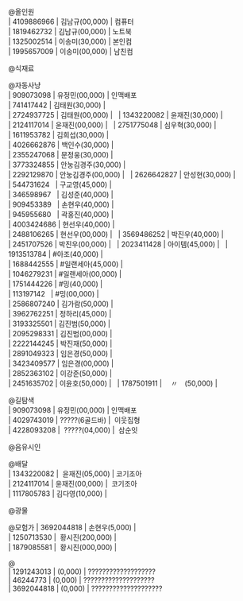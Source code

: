 @올인원  
|  4109886966  |  김남규(00,000)  |  컴퓨터  
|  1819462732  |  김남규(00,000)  |  노트북  
|  1325002514  |  이송미(30,000)  |  본인컴  
|  1995657009  |  이송미(00,000)  |  남친컴  

@식재료  

@자동사냥  
|  909073098   |  유정민(00,000)  |  인맥배포  
|  741417442   |  김태원(30,000)  |  
|  2724937725  |  김태원(00,000)  |  
|  1343220082  |  윤재진(30,000)  |  
|  2124117014  |  윤재진(00,000)  |  
|  2751775048  |  심우혁(30,000)  |  
|  1611953782  |  김희섭(30,000)  |  
|  4026662876  |  백인수(30,000)  |  
|  2355247068  |  문정웅(30,000)  |  
|  3773324855  |  안눙김경주(30,000)  |  
|  2292129870  |  안눙김경주(00,000)  |  
|  2626642827  |  안성현(30,000)  |  
|  544731624   |  구교영(45,000)  |  
|  346598967   |  김성준(40,000)  |  
|  909453389   |  손현우(40,000)  |  
|  945955680   |  곽홍진(40,000)  |  
|  4003424686  |  현선우(40,000)  |  
|  2488106265  |  현선우(00,000)  |  
|  3569486252  |  박진우(40,000)  |  
|  2451707526  |  박진우(00,000)  |  
|  2023411428  |  아이템(45,000)  |  
|  1913513784  |  #아조(40,000)  |  
|  1688442555  |  #일랜세아(45,000)  |  
|  1046279231  |  #일랜세아(00,000)  |  
|  1751444226  |  #밍(40,000)  |  
|  113197142   |  #밍(00,000)  |  
|  2586807240  |  김가람(50,000)  |  
|  3962762251  |  정하리(45,000)  |  
|  3193325501  |  김진범(50,000)  |  
|  2095298331  |  김진범(00,000)  |  
|  2222144245  |  박진재(50,000)  |  
|  2891049323  |  임은경(50,000)  |  
|  3423409577  |  임은경(00,000)  |  
|  2852363102  |  이강준(50,000)  |  
|  2451635702  |  이윤호(50,000)  |  
|  1787501911  |  　〃　(50,000)  |  

@길탐색  
|  909073098   |  유정민(00,000)  |  인맥배포  
|  4029743019  |  ?????(6골드바)  |  이웃집형  
|  4228093208  |  ?????(04,000)  |  삼순잇  

@음유시인  

@배달  
|  1343220082  |  윤재진(05,000)  |  코기조아  
|  2124117014  |  윤재진(00,000)  |  코기조아  
|  1117805783  |  김다영(10,000)  |  

@광물

@모험가
|  3692044818  |  손현우(5,000)  |  
|  1250713530  |  황시진(200,000)  |  
|  1879085581  |  황시진(000,000)  |  

@  
|  1291243013  |  (0,000) |  ???????????????????  
|  46244773    |  (0,000) | ????????????????????  
|  3692044818  |  (0,000) | ????????????????????  
